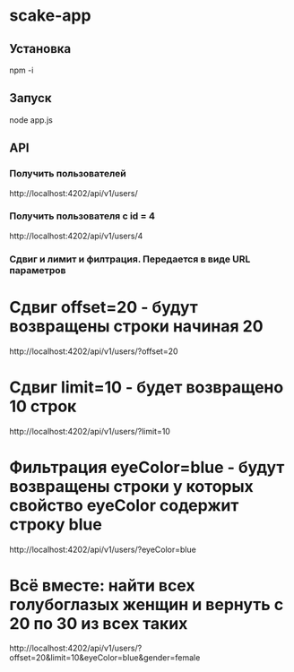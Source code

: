 # scake-app

## Установка
npm -i

## Запуск
node app.js

## API

### Получить пользователей
http://localhost:4202/api/v1/users/

### Получить пользователя с id = 4
http://localhost:4202/api/v1/users/4

### Сдвиг и лимит и филтрация. Передается в виде URL параметров

# Сдвиг offset=20 - будут возвращены строки начиная 20
http://localhost:4202/api/v1/users/?offset=20

# Сдвиг limit=10 - будет возвращено 10 строк
http://localhost:4202/api/v1/users/?limit=10

# Фильтрация eyeColor=blue - будут возвращены строки у которых свойство eyeColor содержит строку blue
http://localhost:4202/api/v1/users/?eyeColor=blue

# Всё вместе: найти всех голубоглазых женщин и вернуть с 20 по 30 из всех таких
http://localhost:4202/api/v1/users/?offset=20&limit=10&eyeColor=blue&gender=female







